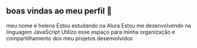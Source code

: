 ## boas vindas ao meu perfil 👋

meu nome é helena
Estou estudando na Alura
Estou me desenvolvendo na linguagem JavaScript
Utilizo esse espaço para minha organização e compartilhamento dos meu projetos desenvolvidos
